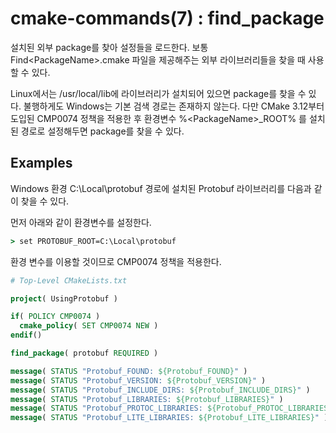 # cmake-commands(7) : find_package

설치된 외부 package를 찾아 설정들을 로드한다. 보통 Find\<PackageName\>.cmake 파일을 제공해주는 외부 라이브러리들을 찾을 때 사용할 수 있다.

Linux에서는 /usr/local/lib에 라이브러리가 설치되어 있으면 package를 찾을 수 있다. 불행하게도 Windows는 기본 검색 경로는 존재하지 않는다. 다만 CMake 3.12부터 도입된 CMP0074 정책을 적용한 후 환경변수 %\<PackageName\>_ROOT% 를 설치된 경로로 설정해두면 package를 찾을 수 있다.

## Examples

Windows 환경 C:\Local\protobuf 경로에 설치된 Protobuf 라이브러리를 다음과 같이 찾을 수 있다.

먼저 아래와 같이 환경변수를 설정한다.

```cmd
> set PROTOBUF_ROOT=C:\Local\protobuf
```

환경 변수를 이용할 것이므로 CMP0074 정책을 적용한다.

```cmake
# Top-Level CMakeLists.txt

project( UsingProtobuf )

if( POLICY CMP0074 )
  cmake_policy( SET CMP0074 NEW )
endif()

find_package( protobuf REQUIRED )

message( STATUS "Protobuf_FOUND: ${Protobuf_FOUND}" )
message( STATUS "Protobuf_VERSION: ${Protobuf_VERSION}" )
message( STATUS "Protobuf_INCLUDE_DIRS: ${Protobuf_INCLUDE_DIRS}" )
message( STATUS "Protobuf_LIBRARIES: ${Protobuf_LIBRARIES}" )
message( STATUS "Protobuf_PROTOC_LIBRARIES: ${Protobuf_PROTOC_LIBRARIES}" )
message( STATUS "Protobuf_LITE_LIBRARIES: ${Protobuf_LITE_LIBRARIES}" )
```
